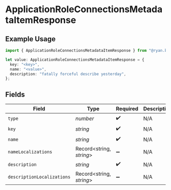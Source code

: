 # ApplicationRoleConnectionsMetadataItemResponse

## Example Usage

```typescript
import { ApplicationRoleConnectionsMetadataItemResponse } from "@ryan.blunden/discord-sdk/models/components";

let value: ApplicationRoleConnectionsMetadataItemResponse = {
  key: "<key>",
  name: "<value>",
  description: "fatally forceful describe yesterday",
};
```

## Fields

| Field                      | Type                       | Required                   | Description                |
| -------------------------- | -------------------------- | -------------------------- | -------------------------- |
| `type`                     | *number*                   | :heavy_check_mark:         | N/A                        |
| `key`                      | *string*                   | :heavy_check_mark:         | N/A                        |
| `name`                     | *string*                   | :heavy_check_mark:         | N/A                        |
| `nameLocalizations`        | Record<string, *string*>   | :heavy_minus_sign:         | N/A                        |
| `description`              | *string*                   | :heavy_check_mark:         | N/A                        |
| `descriptionLocalizations` | Record<string, *string*>   | :heavy_minus_sign:         | N/A                        |